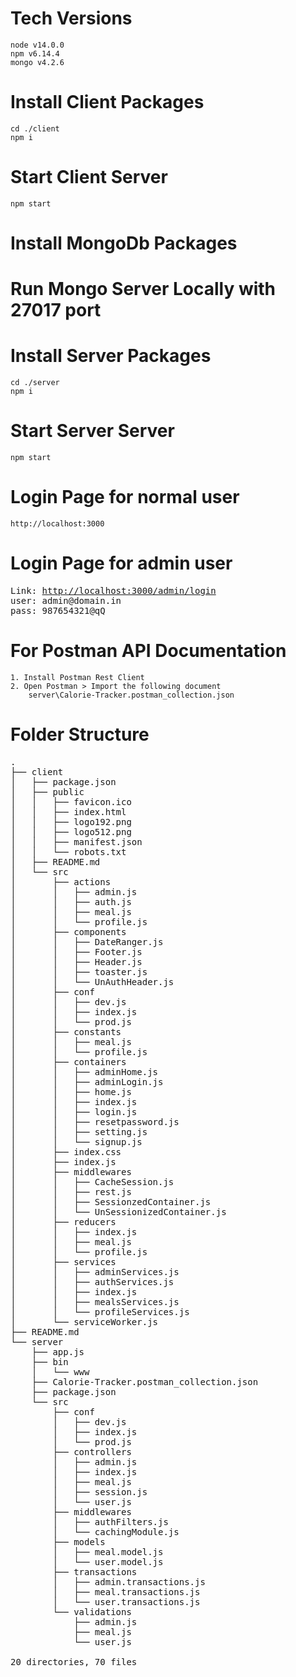 # Tech Versions 
    node v14.0.0
    npm v6.14.4
    mongo v4.2.6
# Install Client Packages
    cd ./client
    npm i
# Start Client Server
    npm start
# Install MongoDb Packages
# Run Mongo Server Locally with 27017 port
# Install Server Packages
    cd ./server
    npm i
# Start Server Server
    npm start
# Login Page for normal user
    http://localhost:3000
# Login Page for admin user
<pre>
Link: <a href="http://localhost:3000/admin/login">http://localhost:3000/admin/login</a>
user: admin@domain.in  
pass: 987654321@qQ
</pre>
# For Postman API Documentation
    1. Install Postman Rest Client
    2. Open Postman > Import the following document
        server\Calorie-Tracker.postman_collection.json
# Folder Structure

<pre>
.
├── client
│   ├── package.json
│   ├── public
│   │   ├── favicon.ico
│   │   ├── index.html
│   │   ├── logo192.png
│   │   ├── logo512.png
│   │   ├── manifest.json
│   │   └── robots.txt
│   ├── README.md
│   └── src
│       ├── actions
│       │   ├── admin.js
│       │   ├── auth.js
│       │   ├── meal.js
│       │   └── profile.js
│       ├── components
│       │   ├── DateRanger.js
│       │   ├── Footer.js
│       │   ├── Header.js
│       │   ├── toaster.js
│       │   └── UnAuthHeader.js
│       ├── conf
│       │   ├── dev.js
│       │   ├── index.js
│       │   └── prod.js
│       ├── constants
│       │   ├── meal.js
│       │   └── profile.js
│       ├── containers
│       │   ├── adminHome.js
│       │   ├── adminLogin.js
│       │   ├── home.js
│       │   ├── index.js
│       │   ├── login.js
│       │   ├── resetpassword.js
│       │   ├── setting.js
│       │   └── signup.js
│       ├── index.css
│       ├── index.js
│       ├── middlewares
│       │   ├── CacheSession.js
│       │   ├── rest.js
│       │   ├── SessionzedContainer.js
│       │   └── UnSessionizedContainer.js
│       ├── reducers
│       │   ├── index.js
│       │   ├── meal.js
│       │   └── profile.js
│       ├── services
│       │   ├── adminServices.js
│       │   ├── authServices.js
│       │   ├── index.js
│       │   ├── mealsServices.js
│       │   └── profileServices.js
│       └── serviceWorker.js
├── README.md
└── server
    ├── app.js
    ├── bin
    │   └── www
    ├── Calorie-Tracker.postman_collection.json
    ├── package.json
    └── src
        ├── conf
        │   ├── dev.js
        │   ├── index.js
        │   └── prod.js
        ├── controllers
        │   ├── admin.js
        │   ├── index.js
        │   ├── meal.js
        │   ├── session.js
        │   └── user.js
        ├── middlewares
        │   ├── authFilters.js
        │   └── cachingModule.js
        ├── models
        │   ├── meal.model.js
        │   └── user.model.js
        ├── transactions
        │   ├── admin.transactions.js
        │   ├── meal.transactions.js
        │   └── user.transactions.js
        └── validations
            ├── admin.js
            ├── meal.js
            └── user.js

20 directories, 70 files
</pre>